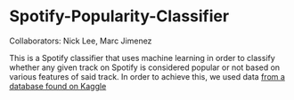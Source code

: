 # Spotify-Popularity-Classifier
Collaborators: Nick Lee, Marc Jimenez

This is a Spotify classifier that uses machine learning in order to classify whether any given track on Spotify is considered popular or not based on various features of said track.
In order to achieve this, we used data [from a database found on Kaggle](http://github.com)
